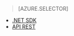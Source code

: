 ﻿> [AZURE.SELECTOR]
- [.NET SDK](/documentation/articles/media-services-dotnet-get-started/)
- [API REST](/documentation/articles/media-services-rest-get-started/)

<!--HONumber=47-->
